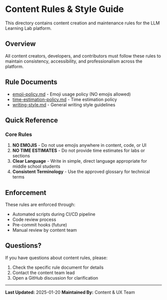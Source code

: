 # Content Rules & Style Guide

This directory contains content creation and maintenance rules for the LLM Learning Lab platform.

## Overview

All content creators, developers, and contributors must follow these rules to maintain consistency, accessibility, and professionalism across the platform.

## Rule Documents

- [emoji-policy.md](./emoji-policy.md) - Emoji usage policy (NO emojis allowed)
- [time-estimation-policy.md](./time-estimation-policy.md) - Time estimation policy
- [writing-style.md](./writing-style.md) - General writing style guidelines

## Quick Reference

### Core Rules

1. **NO EMOJIS** - Do not use emojis anywhere in content, code, or UI
2. **NO TIME ESTIMATES** - Do not provide time estimates for labs or sections
3. **Clear Language** - Write in simple, direct language appropriate for middle school students
4. **Consistent Terminology** - Use the approved glossary for technical terms

## Enforcement

These rules are enforced through:
- Automated scripts during CI/CD pipeline
- Code review process
- Pre-commit hooks (future)
- Manual review by content team

## Questions?

If you have questions about content rules, please:
1. Check the specific rule document for details
2. Contact the content team lead
3. Open a GitHub discussion for clarification

---

**Last Updated:** 2025-01-20
**Maintained By:** Content & UX Team
